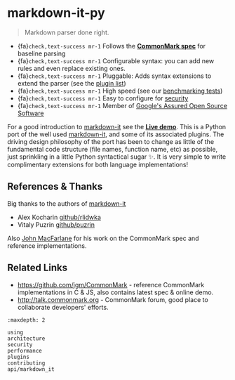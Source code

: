 # markdown-it-py

> Markdown parser done right.

- {fa}`check,text-success mr-1` Follows the __[CommonMark spec](http://spec.commonmark.org/)__ for baseline parsing
- {fa}`check,text-success mr-1` Configurable syntax: you can add new rules and even replace existing ones.
- {fa}`check,text-success mr-1` Pluggable: Adds syntax extensions to extend the parser (see the [plugin list](md/plugins))
- {fa}`check,text-success mr-1` High speed (see our [benchmarking tests](md/performance))
- {fa}`check,text-success mr-1` Easy to configure for [security](md/security)
- {fa}`check,text-success mr-1` Member of [Google's Assured Open Source Software](https://cloud.google.com/assured-open-source-software/docs/supported-packages)

For a good introduction to [markdown-it] see the __[Live demo](https://markdown-it.github.io)__.
This is a Python port of the well used [markdown-it], and some of its associated plugins.
The driving design philosophy of the port has been to change as little of the fundamental code structure (file names, function name, etc) as possible, just sprinkling in a little Python syntactical sugar ✨.
It is very simple to write complimentary extensions for both language implementations!

## References & Thanks

Big thanks to the authors of [markdown-it]

- Alex Kocharin [github/rlidwka](https://github.com/rlidwka)
- Vitaly Puzrin [github/puzrin](https://github.com/puzrin)

Also [John MacFarlane](https://github.com/jgm) for his work on the CommonMark spec and reference implementations.

## Related Links

- <https://github.com/jgm/CommonMark> - reference CommonMark implementations in C & JS, also contains latest spec & online demo.
- <http://talk.commonmark.org> - CommonMark forum, good place to collaborate developers' efforts.

```{toctree}
:maxdepth: 2

using
architecture
security
performance
plugins
contributing
api/markdown_it
```

[markdown-it]: https://github.com/markdown-it/markdown-it
